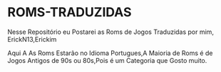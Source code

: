 # ROMS-TRADUZIDAS

Nesse Repositório eu Postarei as Roms de Jogos Traduzidas por mim,
ErickN13,Erickim

Aqui A As Roms Estarão no Idioma Portugues,A Maioria de Roms é de
Jogos Antigos de 90s ou 80s,Pois é um Categoria que Gosto muito.
